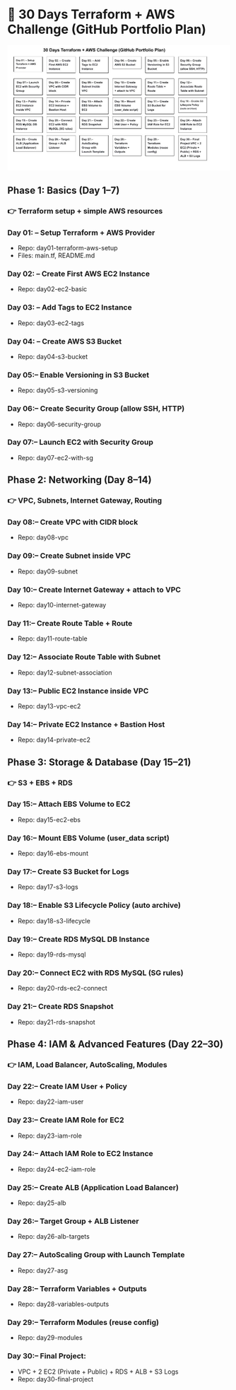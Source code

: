 # 📅 30 Days Terraform + AWS Challenge (GitHub Portfolio Plan)

![Terraform AWS Challenge Architecture](./images/30-day-terraform-AWS-portfolio.jpg)

## Phase 1: Basics (Day 1–7)

### 👉 Terraform setup + simple AWS resources

### Day 01: – Setup Terraform + AWS Provider

* Repo: day01-terraform-aws-setup
* Files: main.tf, README.md 

### Day 02: – Create First AWS EC2 Instance

* Repo: day02-ec2-basic

### Day 03: – Add Tags to EC2 Instance

* Repo: day03-ec2-tags

### Day 04: – Create AWS S3 Bucket

* Repo: day04-s3-bucket

### Day 05:– Enable Versioning in S3 Bucket

* Repo: day05-s3-versioning

### Day 06:– Create Security Group (allow SSH, HTTP)

* Repo: day06-security-group

### Day 07:– Launch EC2 with Security Group

* Repo: day07-ec2-with-sg

## Phase 2: Networking (Day 8–14)

### 👉 VPC, Subnets, Internet Gateway, Routing

### Day 08:– Create VPC with CIDR block

* Repo: day08-vpc

### Day 09:– Create Subnet inside VPC

* Repo: day09-subnet

### Day 10:– Create Internet Gateway + attach to VPC

* Repo: day10-internet-gateway

### Day 11:– Create Route Table + Route

* Repo: day11-route-table

### Day 12:– Associate Route Table with Subnet

* Repo: day12-subnet-association

### Day 13:– Public EC2 Instance inside VPC

* Repo: day13-vpc-ec2

### Day 14:– Private EC2 Instance + Bastion Host

* Repo: day14-private-ec2

## Phase 3: Storage & Database (Day 15–21)

### 👉 S3 + EBS + RDS

### Day 15:– Attach EBS Volume to EC2

* Repo: day15-ec2-ebs

### Day 16:– Mount EBS Volume (user_data script)

* Repo: day16-ebs-mount

### Day 17:– Create S3 Bucket for Logs

* Repo: day17-s3-logs

### Day 18:– Enable S3 Lifecycle Policy (auto archive)

* Repo: day18-s3-lifecycle

### Day 19:– Create RDS MySQL DB Instance

* Repo: day19-rds-mysql

### Day 20:– Connect EC2 with RDS MySQL (SG rules)

* Repo: day20-rds-ec2-connect

### Day 21:– Create RDS Snapshot

* Repo: day21-rds-snapshot

## Phase 4: IAM & Advanced Features (Day 22–30)

### 👉 IAM, Load Balancer, AutoScaling, Modules

### Day 22:– Create IAM User + Policy

* Repo: day22-iam-user

### Day 23:– Create IAM Role for EC2

* Repo: day23-iam-role

### Day 24:– Attach IAM Role to EC2 Instance

* Repo: day24-ec2-iam-role

### Day 25:– Create ALB (Application Load Balancer)

* Repo: day25-alb

### Day 26:– Target Group + ALB Listener

* Repo: day26-alb-targets

### Day 27:– AutoScaling Group with Launch Template

* Repo: day27-asg

### Day 28:– Terraform Variables + Outputs

* Repo: day28-variables-outputs

### Day 29:– Terraform Modules (reuse config)

* Repo: day29-modules

### Day 30:– Final Project:

* VPC + 2 EC2 (Private + Public) + RDS + ALB + S3 Logs   
* Repo: day30-final-project